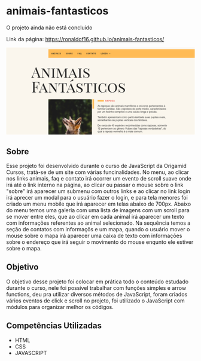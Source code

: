# animais-fantasticos
O projeto ainda não está concluído

Link da página: <https://ronaldof16.github.io/animais-fantasticos/>

![design do projeto](img/design-projeto.png)

## Sobre

Esse projeto foi desenvolvido durante o curso de JavaScript da Origamid Cursos, tratá-se de um site com várias funcinalidades. No menu, ao clicar nos links animais, 
faq e contato irá ocorrer um evento de scroll suave onde irá até o link interno na página, ao clicar ou passar o mouse sobre o link "sobre" irá aparecer um submenu 
com outros links e ao clicar no link login irá aprecer um modal para o usuário fazer o login, e para tela menores foi criado um menu mobile que irá aparecer em telas 
abaixo de 700px. Abaixo do menu temos uma galeria com uma lista de imagens com um scroll para se mover entre eles,  que ao clicar em cada animal irá aparecer um texto 
com informações referentes ao animal selecionado. Na sequência temos a seção de contatos com informaçõs e um mapa, quando o usuário mover o mouse sobre o mapa irá 
aparecer uma caixa de texto com informações sobre o endereço que irá seguir o movimento do mouse enqunto ele estiver sobre o mapa.

## Objetivo

O objetivo desse projeto foi colocar em prática todo o conteúdo estudado durante o curso, nele foi possível trabalhar com funções simples e arrow functions, 
deu pra utilizar diversos métodos de JavaScript, foram criados vários eventos de click e scroll no projeto, foi utilizado o JavaScript com módulos para organizar 
melhor os códigos. 

## Competências Utilizadas

* HTML
* CSS
* JAVASCRIPT
